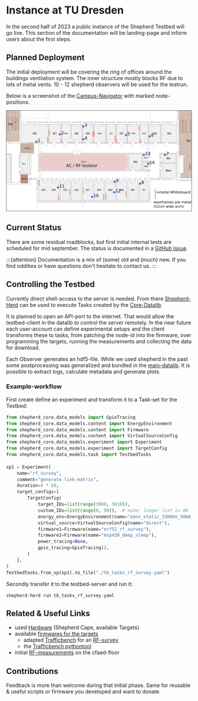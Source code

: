 # Instance at TU Dresden

In the second half of 2023 a public instance of the Shepherd Testbed will go live. This section of the documentation will be landing-page and inform users about the first steps.

## Planned Deployment

The initial deployment will be covering the ring of offices around the buildings ventilation system. The inner structure mostly blocks RF due to lots of metal vents. 10 - 12 shepherd observers will be used for the testrun.

Below is a screenshot of the [Campus-Navigator](https://navigator.tu-dresden.de/etplan/bar/02) with marked node-positions.

![cfaed floor with marked node-positions](./media/cfaed_floorplan_mod.png)

## Current Status

There are some residual roadblocks, but first initial internal tests are scheduled for mid september. The status is documented in a [GitHub Issue](https://github.com/orgua/shepherd/issues/21).

:::{attention}
Documentation is a mix of (some) old and (much) new. If you find oddities or have questions don't hesitate to contact us.
:::

## Controlling the Testbed

Currently direct shell-access to the server is needed. From there [Shepherd-Herd](https://pypi.org/project/shepherd_herd) can be used to execute Tasks created by the [Core-Datalib](https://pypi.org/project/shepherd_core).

It is planned to open an API-port to the internet. That would allow the testbed-client in the datalib to control the server remotely. In the near future each user-account can define experimental setups and the client transforms these to tasks, from patching the node-id into the firmware, over programming the targets, running the measurements and collecting the data for download.

Each Observer generates an hdf5-file. While we used shepherd in the past some postprocessing was generalized and bundled in the [main-datalib](https://pypi.org/project/shepherd_data). It is possible to extract logs, calculate metadata and generate plots.

### Example-workflow

First create define an experiment and transform it to a Task-set for the Testbed:

```Python
from shepherd_core.data_models import GpioTracing
from shepherd_core.data_models.content import EnergyEnvironment
from shepherd_core.data_models.content import Firmware
from shepherd_core.data_models.content import VirtualSourceConfig
from shepherd_core.data_models.experiment import Experiment
from shepherd_core.data_models.experiment import TargetConfig
from shepherd_core.data_models.task import TestbedTasks

xp1 = Experiment(
    name="rf_survey",
    comment="generate link-matrix",
    duration=4 * 60,
    target_configs=[
        TargetConfig(
            target_IDs=list(range(3000, 3010)),
            custom_IDs=list(range(0, 99)),  # note: longer list is OK
            energy_env=EnergyEnvironment(name="eenv_static_3300mV_50mA_3600s"),
            virtual_source=VirtualSourceConfig(name="direct"),
            firmware1=Firmware(name="nrf52_rf_survey"),
            firmware2=Firmware(name="msp430_deep_sleep"),
            power_tracing=None,
            gpio_tracing=GpioTracing(),
        )
    ],
)
TestbedTasks.from_xp(xp1).to_file("./tb_tasks_rf_survey.yaml")
```

Secondly transfer it to the testbed-server and run it:

```Shell
shepherd-herd run tb_tasks_rf_survey.yaml
```


## Related & Useful Links

- used [Hardware](../user/hardware) (Shepherd Cape, available Targets)
- available [firmwares for the targets](https://github.com/orgua/shepherd-targets)
    - adapted [Trafficbench](https://github.com/orgua/TrafficBench) for an [RF-survey](https://github.com/orgua/shepherd-targets/tree/main/nrf52_rf_survey)
    - the [Trafficbench pythontool](https://pypi.org/project/trafficbench)
- initial [RF-measurements](https://github.com/orgua/shepherd_v2_planning/blob/main/10_rf_measurements.ods) on the cfaed-floor

## Contributions

Feedback is more than welcome during that initial phase. Same for reusable & useful scripts or firmware you developed and want to donate.
